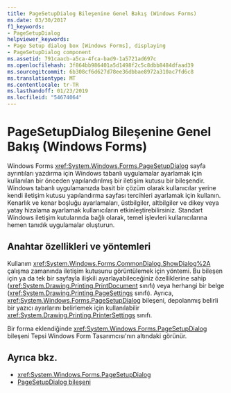 ```yaml
---
title: PageSetupDialog Bileşenine Genel Bakış (Windows Forms)
ms.date: 03/30/2017
f1_keywords:
- PageSetupDialog
helpviewer_keywords:
- Page Setup dialog box [Windows Forms], displaying
- PageSetupDialog component
ms.assetid: 791caacb-a5ca-4fca-bad9-1a5721ad697c
ms.openlocfilehash: 3f864bb986401a5d1498f2c5c8dbb8484dfaad39
ms.sourcegitcommit: 6b308cf6d627d78ee36dbbae8972a310ac7fd6c8
ms.translationtype: MT
ms.contentlocale: tr-TR
ms.lasthandoff: 01/23/2019
ms.locfileid: "54674064"
---
```

# <a name="pagesetupdialog-component-overview-windows-forms"></a>PageSetupDialog Bileşenine Genel Bakış (Windows Forms)
Windows Forms <xref:System.Windows.Forms.PageSetupDialog> sayfa ayrıntıları yazdırma için Windows tabanlı uygulamalar ayarlamak için kullanılan bir önceden yapılandırılmış bir iletişim kutusu bir bileşendir. Windows tabanlı uygulamanızda basit bir çözüm olarak kullanıcılar yerine kendi iletişim kutusu yapılandırma sayfası tercihleri ayarlamak için kullanın. Kenarlık ve kenar boşluğu ayarlamaları, üstbilgiler, altbilgiler ve dikey veya yatay hizalama ayarlamak kullanıcıların etkinleştirebilirsiniz. Standart Windows iletişim kutularında bağlı olarak, temel işlevleri kullanıcılarına hemen tanıdık uygulamalar oluşturun.  
  
## <a name="key-properties-and-methods"></a>Anahtar özellikleri ve yöntemleri  
 Kullanım <xref:System.Windows.Forms.CommonDialog.ShowDialog%2A> çalışma zamanında iletişim kutusunu görüntülemek için yöntemi. Bu bileşen için ya da tek bir sayfayla ilişkili ayarlayabileceğiniz özelliklerine sahip (<xref:System.Drawing.Printing.PrintDocument> sınıfı) veya herhangi bir belge (<xref:System.Drawing.Printing.PageSettings> sınıfı). Ayrıca, <xref:System.Windows.Forms.PageSetupDialog> bileşeni, depolanmış belirli bir yazıcı ayarlarını belirlemek için kullanılabilir <xref:System.Drawing.Printing.PrinterSettings> sınıfı.  
  
 Bir forma eklendiğinde <xref:System.Windows.Forms.PageSetupDialog> bileşeni Tepsi Windows Form Tasarımcısı'nın altındaki görünür.  
  
## <a name="see-also"></a>Ayrıca bkz.
- <xref:System.Windows.Forms.PageSetupDialog>
- [PageSetupDialog bileşeni](../../../../docs/framework/winforms/controls/pagesetupdialog-component-windows-forms.md)
